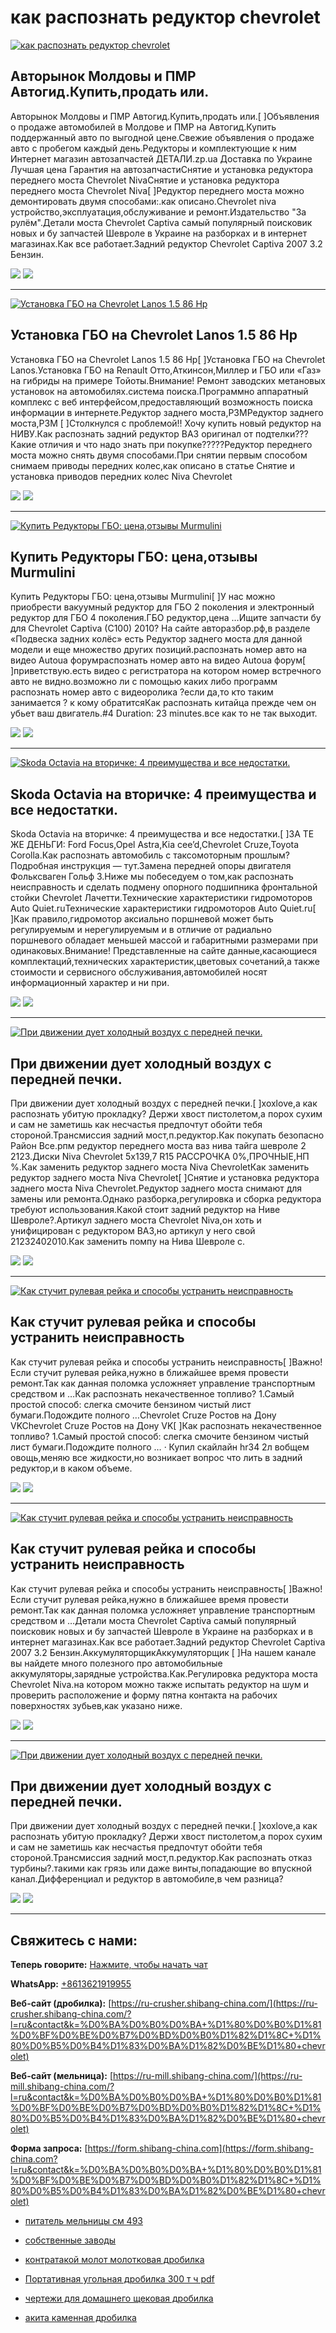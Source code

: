 # как распознать редуктор chevrolet

<a href="https://swt.shibang-china.com/?l=ru&img&k=%D0%BA%D0%B0%D0%BA+%D1%80%D0%B0%D1%81%D0%BF%D0%BE%D0%B7%D0%BD%D0%B0%D1%82%D1%8C+%D1%80%D0%B5%D0%B4%D1%83%D0%BA%D1%82%D0%BE%D1%80+chevrolet" target="_blank">![как распознать редуктор chevrolet](http://static.shibang-china.com/all-800x300/1068.jpg)</a>

## Авторынок Молдовы и ПМР Автогид.Купить,продать или.
Авторынок Молдовы и ПМР Автогид.Купить,продать или.[ ]Объявления о продаже автомобилей в Молдове и ПМР на Автогид.Купить поддержанный авто по выгодной цене.Свежие объявления о продаже авто с пробегом каждый день.Редукторы и комплектующие к ним Интернет магазин автозапчастей ДЕТАЛИ.zp.ua Доставка по Украине Лучшая цена Гарантия на автозапчастиСнятие и установка редуктора переднего моста Chevrolet NivaСнятие и установка редуктора переднего моста Chevrolet Niva[ ]Редуктор переднего моста можно демонтировать двумя способами:.как описано.Chevrolet niva устройство,эксплуатация,обслуживание и ремонт.Издательство &quot;За рулём&quot;.Детали моста Chevrolet Captiva самый популярный поисковик новых и бу запчастей Шевроле в Украине на разборках и в интернет магазинах.Как все работает.Задний редуктор Chevrolet Captiva 2007 3.2 Бензин.


<a href="https://whatsapp.shibangsoft.com/WhatsApp.php" target="_blank" title="WhatsApp">![](http://static.shibang-china.com/icon/whatsapp.png)</a> <a href="https://swt.shibang-china.com/?l=ru&icon&k=%D0%BA%D0%B0%D0%BA+%D1%80%D0%B0%D1%81%D0%BF%D0%BE%D0%B7%D0%BD%D0%B0%D1%82%D1%8C+%D1%80%D0%B5%D0%B4%D1%83%D0%BA%D1%82%D0%BE%D1%80+chevrolet" target="_blank">![](http://static.shibang-china.com/icon/chat-ru.png)</a>

---

<a href="https://swt.shibang-china.com/?l=ru&img&k=%D0%BA%D0%B0%D0%BA+%D1%80%D0%B0%D1%81%D0%BF%D0%BE%D0%B7%D0%BD%D0%B0%D1%82%D1%8C+%D1%80%D0%B5%D0%B4%D1%83%D0%BA%D1%82%D0%BE%D1%80+chevrolet" target="_blank">![Установка ГБО на Chevrolet Lanos 1.5 86 Hp](http://static.shibang-china.com/all-800x300/146.jpg)</a>

## Установка ГБО на Chevrolet Lanos 1.5 86 Hp
Установка ГБО на Chevrolet Lanos 1.5 86 Hp[ ]Установка ГБО на Chevrolet Lanos.Установка ГБО на Renault Отто,Аткинсон,Миллер и ГБО или &#171;Газ&#187; на гибриды на примере Тойоты.Внимание! Ремонт заводских метановых установок на автомобилях.cистема поиска.Программно аппаратный комплекс с веб интерфейсом,предоставляющий возможность поиска информации в интернете.Редуктор заднего моста,РЗМРедуктор заднего моста,РЗМ [ ]Столкнулся с проблемой!! Хочу купить новый редуктор на НИВУ.Как распознать задний редуктор ВАЗ оригинал от подтелки??? Какие отличия и что надо знать при покупке?????Редуктор переднего моста можно снять двумя способами.При снятии первым способом снимаем приводы передних колес,как описано в статье Снятие и установка приводов передних колес Niva Chevrolet


<a href="https://whatsapp.shibangsoft.com/WhatsApp.php" target="_blank" title="WhatsApp">![](http://static.shibang-china.com/icon/whatsapp.png)</a> <a href="https://swt.shibang-china.com/?l=ru&icon&k=%D0%BA%D0%B0%D0%BA+%D1%80%D0%B0%D1%81%D0%BF%D0%BE%D0%B7%D0%BD%D0%B0%D1%82%D1%8C+%D1%80%D0%B5%D0%B4%D1%83%D0%BA%D1%82%D0%BE%D1%80+chevrolet" target="_blank">![](http://static.shibang-china.com/icon/chat-ru.png)</a>

---

<a href="https://swt.shibang-china.com/?l=ru&img&k=%D0%BA%D0%B0%D0%BA+%D1%80%D0%B0%D1%81%D0%BF%D0%BE%D0%B7%D0%BD%D0%B0%D1%82%D1%8C+%D1%80%D0%B5%D0%B4%D1%83%D0%BA%D1%82%D0%BE%D1%80+chevrolet" target="_blank">![Купить Редукторы ГБО: цена,отзывы Murmulini](http://static.shibang-china.com/all-800x300/1196.jpg)</a>

## Купить Редукторы ГБО: цена,отзывы Murmulini
Купить Редукторы ГБО: цена,отзывы Murmulini[ ]У нас можно приобрести вакуумный редуктор для ГБО 2 поколения и электронный редуктор для ГБО 4 поколения.ГБО редуктор,цена …Ищите запчасти бу для Chevrolet Captiva (C100) 2010? На сайте авторазбор.рф,в разделе &#171;Подвеска задних колёс&#187; есть Редуктор заднего моста для данной модели и еще множество других позиций.распознать номер авто на видео Autoua форумраспознать номер авто на видео Autoua форум[ ]приветствую.есть видео с регистратора на котором номер встречного авто не видно.возможно ли с помощью каких либо программ распознать номер авто с видеоролика ?если да,то кто таким занимается ? к кому обратитсяКак распознать китайца прежде чем он убьет ваш двигатель.#4 Duration: 23 minutes.все как то не так выходит.


<a href="https://whatsapp.shibangsoft.com/WhatsApp.php" target="_blank" title="WhatsApp">![](http://static.shibang-china.com/icon/whatsapp.png)</a> <a href="https://swt.shibang-china.com/?l=ru&icon&k=%D0%BA%D0%B0%D0%BA+%D1%80%D0%B0%D1%81%D0%BF%D0%BE%D0%B7%D0%BD%D0%B0%D1%82%D1%8C+%D1%80%D0%B5%D0%B4%D1%83%D0%BA%D1%82%D0%BE%D1%80+chevrolet" target="_blank">![](http://static.shibang-china.com/icon/chat-ru.png)</a>

---

<a href="https://swt.shibang-china.com/?l=ru&img&k=%D0%BA%D0%B0%D0%BA+%D1%80%D0%B0%D1%81%D0%BF%D0%BE%D0%B7%D0%BD%D0%B0%D1%82%D1%8C+%D1%80%D0%B5%D0%B4%D1%83%D0%BA%D1%82%D0%BE%D1%80+chevrolet" target="_blank">![Skoda Octavia на вторичке: 4 преимущества и все недостатки.](http://static.shibang-china.com/all-800x300/994.jpg)</a>

## Skoda Octavia на вторичке: 4 преимущества и все недостатки.
Skoda Octavia на вторичке: 4 преимущества и все недостатки.[ ]ЗА ТЕ ЖЕ ДЕНЬГИ: Ford Focus,Opel Astra,Kia cee’d,Chevrolet Cruze,Toyota Corolla.Как распознать автомобиль с таксомоторным прошлым? Подробная инструкция — тут.Замена передней опоры двигателя Фольксваген Гольф 3.Ниже мы побеседуем о том,как распознать неисправность и сделать подмену опорного подшипника фронтальной стойки Chevrolet Лачетти.Технические характеристики гидромоторов Auto Quiet.ruТехнические характеристики гидромоторов Auto Quiet.ru[ ]Как правило,гидромотор аксиально поршневой может быть регулируемым и нерегулируемым и в отличие от радиально поршневого обладает меньшей массой и габаритными размерами при одинаковых.Внимание! Представленные на сайте данные,касающиеся комплектаций,технических характеристик,цветовых сочетаний,а также стоимости и сервисного обслуживания,автомобилей носят информационный характер и ни при.


<a href="https://whatsapp.shibangsoft.com/WhatsApp.php" target="_blank" title="WhatsApp">![](http://static.shibang-china.com/icon/whatsapp.png)</a> <a href="https://swt.shibang-china.com/?l=ru&icon&k=%D0%BA%D0%B0%D0%BA+%D1%80%D0%B0%D1%81%D0%BF%D0%BE%D0%B7%D0%BD%D0%B0%D1%82%D1%8C+%D1%80%D0%B5%D0%B4%D1%83%D0%BA%D1%82%D0%BE%D1%80+chevrolet" target="_blank">![](http://static.shibang-china.com/icon/chat-ru.png)</a>

---

<a href="https://swt.shibang-china.com/?l=ru&img&k=%D0%BA%D0%B0%D0%BA+%D1%80%D0%B0%D1%81%D0%BF%D0%BE%D0%B7%D0%BD%D0%B0%D1%82%D1%8C+%D1%80%D0%B5%D0%B4%D1%83%D0%BA%D1%82%D0%BE%D1%80+chevrolet" target="_blank">![При движении дует холодный воздух с передней печки.](http://static.shibang-china.com/all-800x300/101.jpg)</a>

## При движении дует холодный воздух с передней печки.
При движении дует холодный воздух с передней печки.[ ]xoxlove,а как распознать убитую прокладку? Держи хвост пистолетом,а порох сухим и сам не заметишь как несчастья предпочтут обойти тебя стороной.Трансмиссия задний мост,п.редуктор.Как покупать безопасно Район Все.рпм редуктор переднего моста ваз нива тайга шевроле 2 2123.Диски Niva Chevrolet 5x139,7 R15 РАССРОЧКА 0%,ПРОЧНЫЕ,НП %.Как заменить редуктор заднего моста Niva ChevroletКак заменить редуктор заднего моста Niva Chevrolet[ ]Снятие и установка редуктора заднего моста Niva Chevrolet.Редуктор заднего моста снимают для замены или ремонта.Однако разборка,регулировка и сборка редуктора требуют использования.Какой стоит задний редуктор на Ниве Шевроле?.Артикул заднего моста Chevrolet Niva,он хоть и унифицирован с редуктором ВАЗ,но артикул у него свой 21232402010.Как заменить помпу на Нива Шевроле с.


<a href="https://whatsapp.shibangsoft.com/WhatsApp.php" target="_blank" title="WhatsApp">![](http://static.shibang-china.com/icon/whatsapp.png)</a> <a href="https://swt.shibang-china.com/?l=ru&icon&k=%D0%BA%D0%B0%D0%BA+%D1%80%D0%B0%D1%81%D0%BF%D0%BE%D0%B7%D0%BD%D0%B0%D1%82%D1%8C+%D1%80%D0%B5%D0%B4%D1%83%D0%BA%D1%82%D0%BE%D1%80+chevrolet" target="_blank">![](http://static.shibang-china.com/icon/chat-ru.png)</a>

---

<a href="https://swt.shibang-china.com/?l=ru&img&k=%D0%BA%D0%B0%D0%BA+%D1%80%D0%B0%D1%81%D0%BF%D0%BE%D0%B7%D0%BD%D0%B0%D1%82%D1%8C+%D1%80%D0%B5%D0%B4%D1%83%D0%BA%D1%82%D0%BE%D1%80+chevrolet" target="_blank">![Как стучит рулевая рейка и способы устранить неисправность](http://static.shibang-china.com/all-800x300/1395.jpg)</a>

## Как стучит рулевая рейка и способы устранить неисправность
Как стучит рулевая рейка и способы устранить неисправность[ ]Важно! Если стучит рулевая рейка,нужно в ближайшее время провести ремонт.Так как данная поломка усложняет управление транспортным средством и …Как распознать некачественное топливо? 1.Самый простой способ: слегка смочите бензином чистый лист бумаги.Подождите полного …Chevrolet Cruze Ростов на Дону VKChevrolet Cruze Ростов на Дону VK[ ]Как распознать некачественное топливо? 1.Самый простой способ: слегка смочите бензином чистый лист бумаги.Подождите полного …&nbsp;&#0183;&#32;Купил скайлайн hr34 2л вобщем овощь,меняю все жидкости,но возникает вопрос что лить в задний редуктор,и в каком объеме.


<a href="https://whatsapp.shibangsoft.com/WhatsApp.php" target="_blank" title="WhatsApp">![](http://static.shibang-china.com/icon/whatsapp.png)</a> <a href="https://swt.shibang-china.com/?l=ru&icon&k=%D0%BA%D0%B0%D0%BA+%D1%80%D0%B0%D1%81%D0%BF%D0%BE%D0%B7%D0%BD%D0%B0%D1%82%D1%8C+%D1%80%D0%B5%D0%B4%D1%83%D0%BA%D1%82%D0%BE%D1%80+chevrolet" target="_blank">![](http://static.shibang-china.com/icon/chat-ru.png)</a>

---

<a href="https://swt.shibang-china.com/?l=ru&img&k=%D0%BA%D0%B0%D0%BA+%D1%80%D0%B0%D1%81%D0%BF%D0%BE%D0%B7%D0%BD%D0%B0%D1%82%D1%8C+%D1%80%D0%B5%D0%B4%D1%83%D0%BA%D1%82%D0%BE%D1%80+chevrolet" target="_blank">![Как стучит рулевая рейка и способы устранить неисправность](http://static.shibang-china.com/all-800x300/323.jpg)</a>

## Как стучит рулевая рейка и способы устранить неисправность
Как стучит рулевая рейка и способы устранить неисправность[ ]Важно! Если стучит рулевая рейка,нужно в ближайшее время провести ремонт.Так как данная поломка усложняет управление транспортным средством и …Детали моста Chevrolet Captiva самый популярный поисковик новых и бу запчастей Шевроле в Украине на разборках и в интернет магазинах.Как все работает.Задний редуктор Chevrolet Captiva 2007 3.2 Бензин.АккумуляторщикАккумуляторщик [ ]На нашем канале вы найдете много полезного про автомобильные аккумуляторы,зарядные устройства.Как.Регулировка редуктора моста Chevrolet Niva.на котором можно также испытать редуктор на шум и проверить расположение и форму пятна контакта на рабочих поверхностях зубьев,как указано ниже.


<a href="https://whatsapp.shibangsoft.com/WhatsApp.php" target="_blank" title="WhatsApp">![](http://static.shibang-china.com/icon/whatsapp.png)</a> <a href="https://swt.shibang-china.com/?l=ru&icon&k=%D0%BA%D0%B0%D0%BA+%D1%80%D0%B0%D1%81%D0%BF%D0%BE%D0%B7%D0%BD%D0%B0%D1%82%D1%8C+%D1%80%D0%B5%D0%B4%D1%83%D0%BA%D1%82%D0%BE%D1%80+chevrolet" target="_blank">![](http://static.shibang-china.com/icon/chat-ru.png)</a>

---

<a href="https://swt.shibang-china.com/?l=ru&img&k=%D0%BA%D0%B0%D0%BA+%D1%80%D0%B0%D1%81%D0%BF%D0%BE%D0%B7%D0%BD%D0%B0%D1%82%D1%8C+%D1%80%D0%B5%D0%B4%D1%83%D0%BA%D1%82%D0%BE%D1%80+chevrolet" target="_blank">![При движении дует холодный воздух с передней печки.](http://static.shibang-china.com/all-800x300/686.jpg)</a>

## При движении дует холодный воздух с передней печки.
При движении дует холодный воздух с передней печки.[ ]xoxlove,а как распознать убитую прокладку? Держи хвост пистолетом,а порох сухим и сам не заметишь как несчастья предпочтут обойти тебя стороной.Трансмиссия задний мост,п.редуктор.Как распознать отказ турбины?.такими как грязь или даже винты,попадающие во впускной канал.Дифференциал и редуктор в автомобиле,в чем разница?

<a href="https://whatsapp.shibangsoft.com/WhatsApp.php" target="_blank" title="WhatsApp">![](http://static.shibang-china.com/icon/whatsapp.png)</a> <a href="https://swt.shibang-china.com/?l=ru&icon&k=%D0%BA%D0%B0%D0%BA+%D1%80%D0%B0%D1%81%D0%BF%D0%BE%D0%B7%D0%BD%D0%B0%D1%82%D1%8C+%D1%80%D0%B5%D0%B4%D1%83%D0%BA%D1%82%D0%BE%D1%80+chevrolet" target="_blank">![](http://static.shibang-china.com/icon/chat-ru.png)</a>

---
## Свяжитесь с нами:

**Теперь говорите:** [Нажмите, чтобы начать чат](https://swt.shibang-china.com?l=ru&contact&k=%D0%BA%D0%B0%D0%BA+%D1%80%D0%B0%D1%81%D0%BF%D0%BE%D0%B7%D0%BD%D0%B0%D1%82%D1%8C+%D1%80%D0%B5%D0%B4%D1%83%D0%BA%D1%82%D0%BE%D1%80+chevrolet)

**WhatsApp:**  [+8613621919955](https://whatsapp.shibangsoft.com/WhatsApp.php)

**Веб-сайт (дробилка):** [https://ru-crusher.shibang-china.com/](https://ru-crusher.shibang-china.com/?l=ru&contact&k=%D0%BA%D0%B0%D0%BA+%D1%80%D0%B0%D1%81%D0%BF%D0%BE%D0%B7%D0%BD%D0%B0%D1%82%D1%8C+%D1%80%D0%B5%D0%B4%D1%83%D0%BA%D1%82%D0%BE%D1%80+chevrolet)

**Веб-сайт (мельница):** [https://ru-mill.shibang-china.com/](https://ru-mill.shibang-china.com/?l=ru&contact&k=%D0%BA%D0%B0%D0%BA+%D1%80%D0%B0%D1%81%D0%BF%D0%BE%D0%B7%D0%BD%D0%B0%D1%82%D1%8C+%D1%80%D0%B5%D0%B4%D1%83%D0%BA%D1%82%D0%BE%D1%80+chevrolet)

**Форма запроса:** [https://form.shibang-china.com](https://form.shibang-china.com?l=ru&contact&k=%D0%BA%D0%B0%D0%BA+%D1%80%D0%B0%D1%81%D0%BF%D0%BE%D0%B7%D0%BD%D0%B0%D1%82%D1%8C+%D1%80%D0%B5%D0%B4%D1%83%D0%BA%D1%82%D0%BE%D1%80+chevrolet)

* [питатель мельницы см 493](../110/%D0%BF%D0%B8%D1%82%D0%B0%D1%82%D0%B5%D0%BB%D1%8C%20%D0%BC%D0%B5%D0%BB%D1%8C%D0%BD%D0%B8%D1%86%D1%8B%20%D1%81%D0%BC%20493.md)

* [собственные заводы](../107/%D1%81%D0%BE%D0%B1%D1%81%D1%82%D0%B2%D0%B5%D0%BD%D0%BD%D1%8B%D0%B5%20%D0%B7%D0%B0%D0%B2%D0%BE%D0%B4%D1%8B.md)

* [контратакой молот молотковая дробилка](../117/%D0%BA%D0%BE%D0%BD%D1%82%D1%80%D0%B0%D1%82%D0%B0%D0%BA%D0%BE%D0%B9%20%D0%BC%D0%BE%D0%BB%D0%BE%D1%82%20%D0%BC%D0%BE%D0%BB%D0%BE%D1%82%D0%BA%D0%BE%D0%B2%D0%B0%D1%8F%20%D0%B4%D1%80%D0%BE%D0%B1%D0%B8%D0%BB%D0%BA%D0%B0.md)

* [Портативная угольная дробилка 300 т  ч pdf](../118/%D0%9F%D0%BE%D1%80%D1%82%D0%B0%D1%82%D0%B8%D0%B2%D0%BD%D0%B0%D1%8F%20%D1%83%D0%B3%D0%BE%D0%BB%D1%8C%D0%BD%D0%B0%D1%8F%20%D0%B4%D1%80%D0%BE%D0%B1%D0%B8%D0%BB%D0%BA%D0%B0%20300%20%D1%82%20%20%D1%87%20pdf.md)

* [чертежи для домашнего щековая дробилка](../108/%D1%87%D0%B5%D1%80%D1%82%D0%B5%D0%B6%D0%B8%20%D0%B4%D0%BB%D1%8F%20%D0%B4%D0%BE%D0%BC%D0%B0%D1%88%D0%BD%D0%B5%D0%B3%D0%BE%20%D1%89%D0%B5%D0%BA%D0%BE%D0%B2%D0%B0%D1%8F%20%D0%B4%D1%80%D0%BE%D0%B1%D0%B8%D0%BB%D0%BA%D0%B0.md)

* [акита каменная дробилка](../110/%D0%B0%D0%BA%D0%B8%D1%82%D0%B0%20%D0%BA%D0%B0%D0%BC%D0%B5%D0%BD%D0%BD%D0%B0%D1%8F%20%D0%B4%D1%80%D0%BE%D0%B1%D0%B8%D0%BB%D0%BA%D0%B0.md)